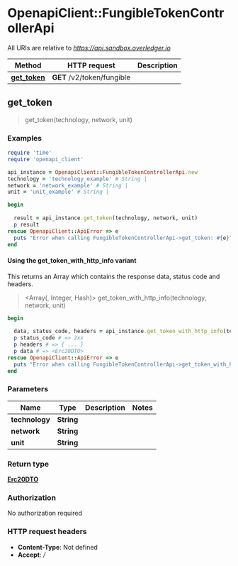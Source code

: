 # OpenapiClient::FungibleTokenControllerApi

All URIs are relative to *https://api.sandbox.overledger.io*

| Method | HTTP request | Description |
| ------ | ------------ | ----------- |
| [**get_token**](FungibleTokenControllerApi.md#get_token) | **GET** /v2/token/fungible |  |


## get_token

> <Erc20DTO> get_token(technology, network, unit)



### Examples

```ruby
require 'time'
require 'openapi_client'

api_instance = OpenapiClient::FungibleTokenControllerApi.new
technology = 'technology_example' # String | 
network = 'network_example' # String | 
unit = 'unit_example' # String | 

begin
  
  result = api_instance.get_token(technology, network, unit)
  p result
rescue OpenapiClient::ApiError => e
  puts "Error when calling FungibleTokenControllerApi->get_token: #{e}"
end
```

#### Using the get_token_with_http_info variant

This returns an Array which contains the response data, status code and headers.

> <Array(<Erc20DTO>, Integer, Hash)> get_token_with_http_info(technology, network, unit)

```ruby
begin
  
  data, status_code, headers = api_instance.get_token_with_http_info(technology, network, unit)
  p status_code # => 2xx
  p headers # => { ... }
  p data # => <Erc20DTO>
rescue OpenapiClient::ApiError => e
  puts "Error when calling FungibleTokenControllerApi->get_token_with_http_info: #{e}"
end
```

### Parameters

| Name | Type | Description | Notes |
| ---- | ---- | ----------- | ----- |
| **technology** | **String** |  |  |
| **network** | **String** |  |  |
| **unit** | **String** |  |  |

### Return type

[**Erc20DTO**](Erc20DTO.md)

### Authorization

No authorization required

### HTTP request headers

- **Content-Type**: Not defined
- **Accept**: */*

